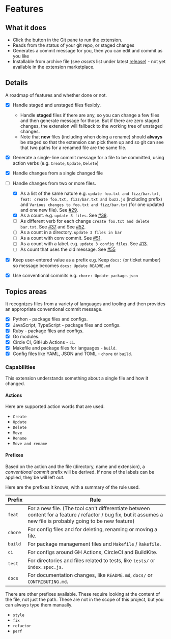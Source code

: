 # Features

## What it does

- Click the button in the Git pane to run the extension.
- Reads from the status of your git repo, or staged changes
- Generates a commit message for you, then you can edit and commit as you like
- Installable from archive file (see _assets_ list under latest [release](https://github.com/MichaelCurrin/auto-commit-msg/releases)) - not yet available in the extension marketplace.


## Details

A roadmap of features and whether done or not.

- [x] Handle staged and unstaged files flexibly.
    - Handle **staged** files if there are any, so you can change a few files and then generate message for those. But if there are zero staged changes, the extension will fallback to the working tree of unstaged changes.
    - Note that **new** files (including when doing a rename) should **always** be staged so that the extension can pick them up and so git can see that two paths for a renamed file are the same file.
- [x] Generate a single-line commit message for a file to be committed, using action verbs (e.g. `Create`, `Update`, `Delete`)
- [x] Handle changes from a single changed file
- [ ] Handle changes from two or more files.
    - [x] As a list of the same nature e.g. `update foo.txt and fizz/bar.txt`, `feat: create foo.txt, fizz/bar.txt and buzz.js` (including prefix) and `Various changes to foo.txt and fizz/bar.txt` (for one updated and one new file). See [#29](https://github.com/MichaelCurrin/auto-commit-msg/pull/29).
    - [x] As a count. e.g. `update 3 files`. See [#38](https://github.com/MichaelCurrin/auto-commit-msg/issues/38).
    - [ ] As different verb for each change `create foo.txt and delete bar.txt`. See [#37](https://github.com/MichaelCurrin/auto-commit-msg/issues/37) and See [#52](https://github.com/MichaelCurrin/auto-commit-msg/issues/52).
    - [ ] As a count in a directory. `update 3 files in bar`
    - [ ] As a count with conv commit. See [#51](https://github.com/MichaelCurrin/auto-commit-msg/issues/51).
    - [ ] As a count with a label. e.g. `update 3 config files`. See [#13](https://github.com/MichaelCurrin/auto-commit-msg/issues/13).
    - [ ] As count that uses the old message. See [#55](https://github.com/MichaelCurrin/auto-commit-msg/issues/55)
- [x] Keep user-entered value as a prefix e.g. Keep `docs:` (or ticket number) so message becomes `docs: Update README.md`
- [x] Use conventional commits e.g. `chore: Update package.json`


## Topics areas

It recognizes files from a variety of languages and tooling and then provides an appropriate conventional commit message.

- [x] Python - package files and configs.
- [x] JavaScript, TypeScript  - package files and configs.
- [x] Ruby - package files and configs.
- [x] Go modules.
- [x] Circle CI, GitHub Actions - `ci`.
- [x] Makefile and package files for languages - `build`.
- [x] Config files like YAML, JSON and TOML - `chore` or `build`.

### Capabilities

This extension understands something about a single file and how it changed.

#### Actions

Here are supported action words that are used.

- `Create`
- `Update`
- `Delete`
- `Move`
- `Rename`
- `Move and rename`

#### Prefixes

Based on the action and the file (directory, name and extension), a _conventional commit_ prefix will be derived. If none of the labels can be applied, they be will left out.

Here are the prefixes it knows, with a summary of the rule used.

| Prefix  | Rule                                                                                                                                                             |
| ------- | ---------------------------------------------------------------------------------------------------------------------------------------------------------------- |
| `feat`  | For a new file. (The tool can't differentiate between content for a feature / refactor / bug fix, but it assumes a new file is probably going to be new feature) |
| `chore` | For config files and for deleting, renaming or moving a file.                                                                                                    |
| `build` | For package management files and `Makefile` / `Rakefile`.                                                                                                        |
| `ci`    | For configs around GH Actions, CircleCI and BuildKite.                                                                                                           |
| `test`  | For directories and files related to tests, like `tests/` or `index.spec.js`.                                                                                    |
| `docs`  | For documentation changes, like `README.md`, `docs/` or `CONTRIBUTING.md`.                                                                                       |

There are other prefixes available. These require looking at the content of the file, not just the path. These are not in the scope of this project, but you can always type them manually.

- `style`
- `fix`
- `refactor`
- `perf`
